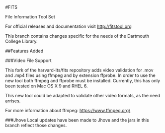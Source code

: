 #FITS

File Information Tool Set

For official releases and documentation visit http://fitstool.org

This branch contains changes specific for the needs of the Dartmouth College Library. 

##Features Added


###Video File Support

This fork of the harvard-lts/fits repository adds video validation for .mov and .mp4 files using ffmpeg and by extension ffprobe. In order to use the new tool both ffmpeg and ffprobe must be installed. Currently, this has only been tested on Mac OS X 9 and RHEL 6. 

This new tool could be adapted to validate other video formats, as the need arrises.

For more information about ffmpeg: https://www.ffmpeg.org/

###Jhove
Local updates have been made to Jhove and the jars in this branch reflect those changes.
